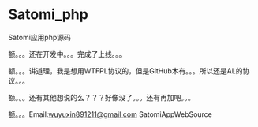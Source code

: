 # Satomi_php
Satomi应用php源码

额。。。还在开发中。。。完成了上线。。。

额。。。讲道理，我是想用WTFPL协议的，但是GitHub木有。。。所以还是AL的协议。。。

额。。。还有其他想说的么？？？好像没了。。。还有再加吧。。。

额。。。Email:wuyuxin891211@gmail.com
SatomiAppWebSource
